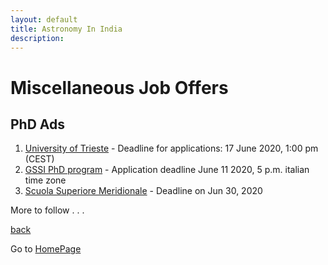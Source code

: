 ```yaml
---
layout: default
title: Astronomy In India
description: 
---
```

# Miscellaneous Job Offers

## PhD Ads

1. [University of Trieste](http://web.units.it/dottorato/fisica/en/node/2753) - Deadline for applications: 17 June 2020, 1:00 pm (CEST)
2. [GSSI PhD program](https://applications.gssi.it/phd/) - Application deadline June 11 2020, 5 p.m. italian time zone
3. [Scuola Superiore Meridionale](http://www.ssm.unina.it/en/phd-program-in-cosmology-space-science-space-technology-space-eng/) - Deadline on Jun 30, 2020

More to follow . . .

[back](./)

Go to [HomePage](./../index.md)
